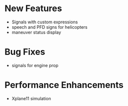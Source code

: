 # New Features
* Signals with custom expressions
* speech and PFD signs for helicopters
* maneuver status display

# Bug Fixes
* signals for engine prop

# Performance Enhancements
* Xplane11 simulation
